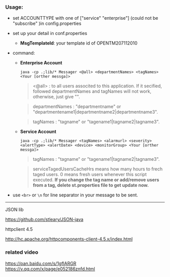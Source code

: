 ### Usage:

- set ACCOUNTTYPE with one of ["service" "enterprise"] \(could not be  "subscribe" \)in config.properties
- set up your detail in conf.properties
	- **MsgTemplateId**:  your template id of OPENTM207112010
- command:
	- __Enterprise Account__ 
    
        `java -cp .;lib/* Messager <@all> <departmentNames> <tagNames> <Your [orther messga]>`
        
        > <@all> : to all users associted to this application. If it secified, followed departmentNames and tagNames will not work, otherwise, just give "".
        
        > departmentNames : "departmentname" or "departmentename1|departmentname2|departmentname3". 
        
        > tagNames : "tagname" or "tagename1|tagname2|tagname3". 
    
	- __Service Account__ 
    
        `java -cp .;lib/* Messager <tagNames> <alarmurl> <severity> <alertType> <alertDate> <device> <monitorGroup> <Your [orther messga]>`
		
        > tagNames : "tagname" or "tagename1|tagname2|tagname3". 
        
        > serviceTagedUsersCacheHrs means how many hours to frech taged users. 0 means fresh users whenever this script executed.
           __If you change the tag name or add/remove users from a tag, delete st.properties file to get update now.__

- use `<br>` or `\n` for line separator in your message to be sent.

---

JSON lib

https://github.com/stleary/JSON-java


httpclient 4.5

http://hc.apache.org/httpcomponents-client-4.5.x/index.html

### related video

https://pan.baidu.com/s/1gflARGR
https://v.qq.com/x/page/e052186znfd.html